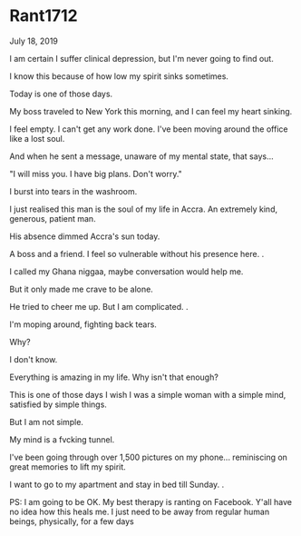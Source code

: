 # Rant1712



July 18, 2019

I am certain I suffer clinical depression, but I'm never going to find out.

I know this because of how low my spirit sinks sometimes. 

Today is one of those days.

My boss traveled to New York this morning, and I can feel my heart sinking. 

I feel empty. I can't get any work done. I've been moving around the office like a lost soul. 

And when he sent a message, unaware of my mental state, that says...

"I will miss you. I have big plans. Don't worry."

I burst into tears in the washroom. 

I just realised this man is the soul of my life in Accra. An extremely kind, generous, patient man.

His absence dimmed Accra's sun today. 

A boss and a friend. I feel so vulnerable without his presence here.
.

I called my Ghana niggaa, maybe conversation would help me.

But it only made me crave to be alone. 

He tried to cheer me up. But I am complicated. 
.

I'm moping around, fighting back tears. 

Why?

I don't know.

Everything is amazing in my life. Why isn't that enough?

This is one of those days I wish I was a simple woman with a simple mind, satisfied by simple things. 

But I am not simple.

My mind is a fvcking tunnel.

I've been going through over 1,500 pictures on my phone... reminiscing on great memories to lift my spirit. 

I want to go to my apartment and stay in bed till Sunday.
.

PS: I am going to be OK. My best therapy is ranting on Facebook. Y'all have no idea how this heals me. I just need to be away from regular human beings, physically, for a few days